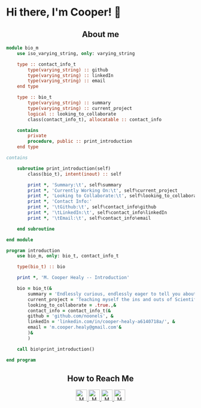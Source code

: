 # Hi there, I'm Cooper! 👋

<h2 align="center">About me</h2>

```fortran
module bio_m
    use iso_varying_string, only: varying_string

    type :: contact_info_t
        type(varying_string) :: github
        type(varying_string) :: linkedIn
        type(varying_string) :: email
    end type

    type :: bio_t
        type(varying_string) :: summary
        type(varying_string) :: current_project
        logical :: looking_to_collaborate
        class(contact_info_t), allocatable :: contact_info

    contains
        private
        procedure, public :: print_introduction
    end type

contains

    subroutine print_introduction(self)
        class(bio_t), intent(inout) :: self

        print *, 'Summary:\t', self%summary
        print *, 'Currently Working On:\t', self%current_project
        print *, 'Looking to Collaborate:\t', self%looking_to_collaborate
        print *, 'Contact Info:'
        print *, '\tGithub:\t', self%contact_info%github
        print *, '\tLinkedIn:\t', self%contact_info%linkedIn
        print *, '\tEmail:\t', self%contact_info%email

    end subroutine

end module

program introduction
    use bio_m, only: bio_t, contact_info_t

    type(bio_t) :: bio

    print *, 'M. Cooper Healy -- Introduction'

    bio = bio_t(&
        summary = 'Endlessly curious, endlessly eager to tell you about it', &
        current_project = 'Teaching myself the ins and outs of Scientific Computing -- mostly using Fortran and Julia',&
        looking_to_collaborate = .true.,&
        contact_info = contact_info_t(&
        github = 'github.com/noonels', &
        linkedIn = 'linkedin.com/in/cooper-healy-a6140718a/', &
        email = 'm.cooper.healy@gmail.com'&
        )&
        )

    call bio%print_introduction()

end program

```

<h2 align="center">How to Reach Me</h2>

<p align="center">

  <a href="https://www.linkedin.com/in/matthew-healy-a6140718a/">
    <img src="https://www.vectorlogo.zone/logos/linkedin/linkedin-icon.svg" alt="M Cooper Healy's LinkedIn Profile" height="30" width="30">
  </a>

  <a href="https://stackoverflow.com/users/story/13262508">
    <img src="https://www.vectorlogo.zone/logos/stackoverflow/stackoverflow-icon.svg" alt="M Cooper Healy's Stack Overflow Profile" height="30" width="30">
  </a>

  <a href="https://meta.stackexchange.com/users/1088743/matthew-healy">
    <img src="https://www.vectorlogo.zone/logos/stackexchange/stackexchange-icon.svg" alt="M Cooper Healy's Stack Exchange Profile" height="30" width="30">
  </a>

  <a href="https://stackshare.io/cooper-healy">
    <img src="https://cdn.worldvectorlogo.com/logos/stackshare.svg" alt="M Cooper Healy's StackShare Profile" height="30" width="30">
  </a>
</p>
